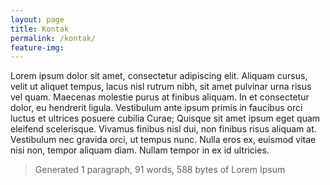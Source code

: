 ```yaml
---
layout: page
title: Kontak
permalink: /kontak/
feature-img:
---
```


Lorem ipsum dolor sit amet, consectetur adipiscing elit. Aliquam cursus, velit ut aliquet tempus, lacus nisl rutrum nibh, sit amet pulvinar urna risus vel quam. Maecenas molestie purus at finibus aliquam. In et consectetur dolor, eu hendrerit ligula. Vestibulum ante ipsum primis in faucibus orci luctus et ultrices posuere cubilia Curae; Quisque sit amet ipsum eget quam eleifend scelerisque. Vivamus finibus nisl dui, non finibus risus aliquam at. Vestibulum nec gravida orci, ut tempus nunc. Nulla eros ex, euismod vitae nisi non, tempor aliquam diam. Nullam tempor in ex id ultricies.

> Generated 1 paragraph, 91 words, 588 bytes of Lorem Ipsum

